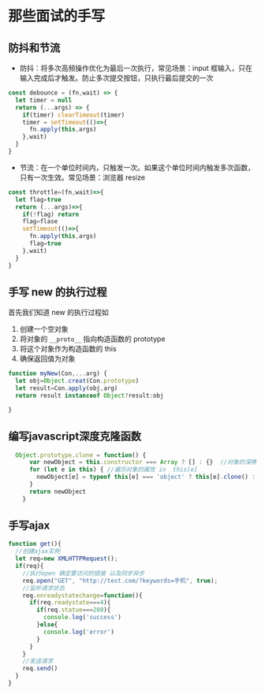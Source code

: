 <!--
 * @Author: your name
 * @Date: 2020-05-27 01:52:00
 * @LastEditTime: 2020-06-11 17:07:59
 * @LastEditors: Please set LastEditors
 * @Description: In User Settings Edit
 * @FilePath: \vuepress-blog\docs\blog\Other-Library\那些面试的手写.md
--> 
# 那些面试的手写
## 防抖和节流
- 防抖：将多次高频操作优化为最后一次执行，常见场景：input 框输入，只在输入完成后才触发。防止多次提交按钮，只执行最后提交的一次

```js
const debounce = (fn,wait) => {
  let timer = null
  return (...args) => {
    if(timer) clearTimeout(timer)
    timer = setTimeout(()=>{
      fn.apply(this,args)
    },wait)
  }
}
```
- 节流：在一个单位时间内，只触发一次。如果这个单位时间内触发多次函数，只有一次生效。常见场景：浏览器 resize

```js
const throttle=(fn,wait)=>{
  let flag=true
  return (...args)=>{
    if(!flag) return
    flag=flase
    setTimeout(()=>{
      fn.apply(this,args)
      flag=true
    },wait)
  }
}
```

## 手写 new 的执行过程
首先我们知道 new 的执行过程如
1. 创建一个空对象
2. 将对象的 ```__proto__``` 指向构造函数的 prototype
3. 将这个对象作为构造函数的 this
4. 确保返回值为对象

```js
function myNew(Con,...arg) {
  let obj=Object.creat(Con.prototype)
  let result=Con.apply(obj,arg)
  return result instanceof Object?result:obj

}

```
## 编写javascript深度克隆函数
```js
  Object.prototype.clone = function() {
      var newObject = this.constructor === Array ? [] : {}  //对象的深拷贝 获取对应的构造函数 [] 或者 {}
      for (let e in this) { //遍历对象的属性 in  this[e]
        newObject[e] = typeof this[e] === 'object' ? this[e].clone() : this[e]  //对象中的属性如果还是对象 那就继续递归 否则就返回基本的数据类型
      }
      return newObject
    }
```
##  手写ajax
```js
function get(){
  //创建ajax实例
  let req=new XMLHTTPRequest();
  if(req){
    //执行open 确定要访问的链接 以及同步异步
    req.open("GET", "http://test.com/?keywords=手机", true);
    //监听请求状态
    req.onreadystatechange=function(){
      if(req.readystate===4){
        if(req.statue===200){
          console.log('success')
        }else{
          console.log('error')
        }
      }
    }
    //发送请求
    req.send()
  }
}
```


<Vssue/>